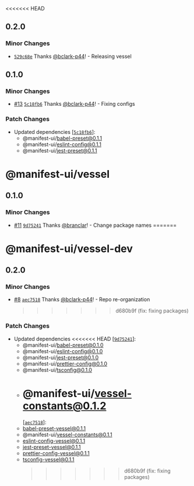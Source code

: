<<<<<<< HEAD

## 0.2.0

### Minor Changes

- [`529c68e`](https://github.com/project44/vessel/commit/529c68ee688ba6b22ec7401ece4f4e470206e820)
  Thanks [@bclark-p44](https://github.com/bclark-p44)! - Releasing vessel

## 0.1.0

### Minor Changes

- [#13](https://github.com/project44/vessel/pull/13)
  [`5c18fb6`](https://github.com/project44/vessel/commit/5c18fb64520d1ab05d7f01cf6038df78ac6c7171)
  Thanks [@bclark-p44](https://github.com/bclark-p44)! - Fixing configs

### Patch Changes

- Updated dependencies
  [[`5c18fb6`](https://github.com/project44/vessel/commit/5c18fb64520d1ab05d7f01cf6038df78ac6c7171)]:
  - @manifest-ui/babel-preset@0.1.1
  - @manifest-ui/eslint-config@0.1.1
  - @manifest-ui/jest-preset@0.1.1

# @manifest-ui/vessel

## 0.1.0

### Minor Changes

- [#11](https://github.com/project44/vessel/pull/11)
  [`9d75241`](https://github.com/project44/vessel/commit/9d752412a1ee1adfb52c6393b4323ef969ca5dfe)
  Thanks [@branclar](https://github.com/branclar)! - Change package names =======

# @manifest-ui/vessel-dev

## 0.2.0

### Minor Changes

- [#8](https://github.com/project44/vessel/pull/8)
  [`aec7518`](https://github.com/project44/vessel/commit/aec75181429d6ab16d08a34ee37b184bde49cd24)
  Thanks [@bclark-p44](https://github.com/bclark-p44)! - Repo re-organization
  > > > > > > > d680b9f (fix: fixing packages)

### Patch Changes

- Updated dependencies <<<<<<< HEAD
  [[`9d75241`](https://github.com/project44/vessel/commit/9d752412a1ee1adfb52c6393b4323ef969ca5dfe)]:
  - @manifest-ui/babel-preset@0.1.0
  - @manifest-ui/eslint-config@0.1.0
  - @manifest-ui/jest-preset@0.1.0
  - @manifest-ui/prettier-config@0.1.0
  - @manifest-ui/tsconfig@0.1.0
  - # @manifest-ui/vessel-constants@0.1.2
    [[`aec7518`](https://github.com/project44/vessel/commit/aec75181429d6ab16d08a34ee37b184bde49cd24)]:
  - babel-preset-vessel@0.1.1
  - @manifest-ui/vessel-constants@0.1.1
  - eslint-config-vessel@0.1.1
  - jest-preset-vessel@0.1.1
  - prettier-config-vessel@0.1.1
  - tsconfig-vessel@0.1.1
    > > > > > > > d680b9f (fix: fixing packages)
